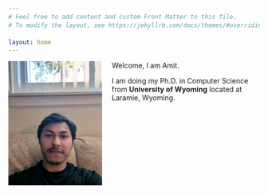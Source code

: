 ```yaml
---
# Feel free to add content and custom Front Matter to this file.
# To modify the layout, see https://jekyllrb.com/docs/themes/#overriding-theme-defaults

layout: home
---
```


<img align="left" src="/photos/me.jpg" height="250" style="margin-right: 20px">
Welcome, I am Amit.

I am doing my Ph.D. in Computer Science from <strong>University of Wyoming</strong> located at Laramie, Wyoming.

<br clear="left"/>
<div style="margin: 10px">&nbsp;</div>